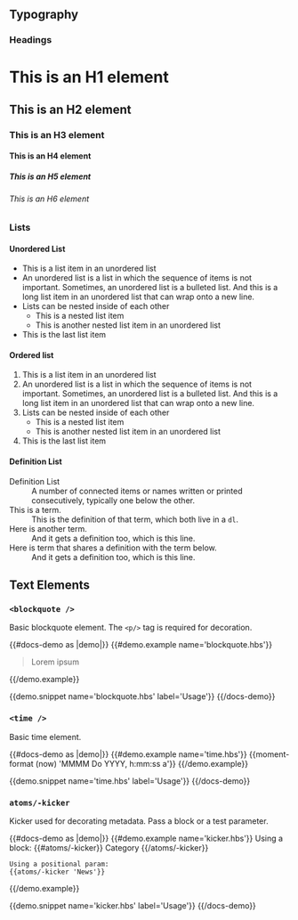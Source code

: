 ## Typography

### Headings

<h1>This is an H1 element</h1>
<h2>This is an H2 element</h2>
<h3>This is an H3 element</h3>
<h4>This is an H4 element</h4>
<h5>This is an H5 element</h5>
<h6>This is an H6 element</h6>

### Lists

#### Unordered List
<ul>
  <li>This is a list item in an unordered list</li>
  <li>An unordered list is a list in which the sequence of items is not important. Sometimes, an unordered list is a bulleted list. And this is a long list item in an unordered list that can wrap onto a new line. </li>
  <li>
    Lists can be nested inside of each other
    <ul>
      <li>This is a nested list item</li>
      <li>This is another nested list item in an unordered list</li>
    </ul>
  </li>
  <li>This is the last list item</li>
</ul>

#### Ordered list
<ol>
  <li>This is a list item in an unordered list</li>
  <li>An unordered list is a list in which the sequence of items is not important. Sometimes, an unordered list is a bulleted list. And this is a long list item in an unordered list that can wrap onto a new line. </li>
  <li>
    Lists can be nested inside of each other
    <ul>
      <li>This is a nested list item</li>
      <li>This is another nested list item in an unordered list</li>
    </ul>
  </li>
  <li>This is the last list item</li>
</ol>

#### Definition List
<dl>
  <dt>Definition List</dt>
  <dd>A number of connected items or names written or printed consecutively, typically one below the other.</dd>
  <dt>This is a term.</dt>
  <dd>This is the definition of that term, which both live in a <code>dl</code>.</dd>
  <dt>Here is another term.</dt>
  <dd>And it gets a definition too, which is this line.</dd>
  <dt>Here is term that shares a definition with the term below.</dt>
  <dd>And it gets a definition too, which is this line.</dd>
</dl>

## Text Elements

### `<blockquote />`

Basic blockquote element. The `<p/>` tag is required for decoration.

{{#docs-demo as |demo|}}
  {{#demo.example name='blockquote.hbs'}}
    <blockquote>
      <p>
        Lorem ipsum
      </p>
    </blockquote>
  {{/demo.example}}

  {{demo.snippet name='blockquote.hbs' label='Usage'}}
{{/docs-demo}}

### `<time />`

Basic time element.

{{#docs-demo as |demo|}}
  {{#demo.example name='time.hbs'}}
    <time datetime={{now}}>{{moment-format (now) 'MMMM Do YYYY, h:mm:ss a'}}</time>
  {{/demo.example}}

  {{demo.snippet name='time.hbs' label='Usage'}}
{{/docs-demo}}



### `atoms/-kicker`

Kicker used for decorating metadata. Pass a block or a test parameter.

{{#docs-demo as |demo|}}
  {{#demo.example name='kicker.hbs'}}
    Using a block:
    {{#atoms/-kicker}}
      Category
    {{/atoms/-kicker}}

    Using a positional param:
    {{atoms/-kicker 'News'}}
  {{/demo.example}}

  {{demo.snippet name='kicker.hbs' label='Usage'}}
{{/docs-demo}}
